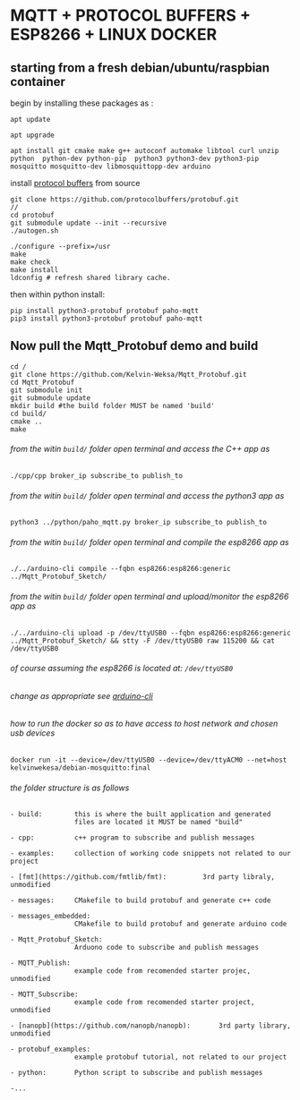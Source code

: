 # MQTT + PROTOCOL BUFFERS + ESP8266 + LINUX DOCKER

## starting from a fresh debian/ubuntu/raspbian container

begin by installing these packages as :
```
apt update

apt upgrade

apt install git cmake make g++ autoconf automake libtool curl unzip python  python-dev python-pip  python3 python3-dev python3-pip mosquitto mosquitto-dev libmosquittopp-dev arduino
```

install [protocol buffers](https://github.com/protocolbuffers/protobuf/blob/master/src/README.md) from source
```
git clone https://github.com/protocolbuffers/protobuf.git
// 
cd protobuf
git submodule update --init --recursive
./autogen.sh
 
./configure --prefix=/usr
make
make check
make install
ldconfig # refresh shared library cache.
```

then within python install:

```
pip install python3-protobuf protobuf paho-mqtt
pip3 install python3-protobuf protobuf paho-mqtt
```


## Now pull the Mqtt_Protobuf demo and build

```
cd /
git clone https://github.com/Kelvin-Weksa/Mqtt_Protobuf.git
cd Mqtt_Protobuf
git submodule init
git submodule update
mkdir build #the build folder MUST be named 'build'
cd build/
cmake ..
make
```

###### from the witin `build/` folder open terminal and access the C++ app as
```
./cpp/cpp broker_ip subscribe_to publish_to
```

###### from the witin `build/` folder open terminal and access the python3 app as
```
python3 ../python/paho_mqtt.py broker_ip subscribe_to publish_to
```

###### from the witin `build/` folder open terminal and compile the esp8266 app as
```
./../arduino-cli compile --fqbn esp8266:esp8266:generic  ../Mqtt_Protobuf_Sketch/
```

###### from the witin `build/` folder open terminal and upload/monitor the esp8266 app as
```
./../arduino-cli upload -p /dev/ttyUSB0 --fqbn esp8266:esp8266:generic ../Mqtt_Protobuf_Sketch/ && stty -F /dev/ttyUSB0 raw 115200 && cat /dev/ttyUSB0
```
###### of course assuming the esp8266 is located at: `/dev/ttyUSB0`
###### change as appropriate see [arduino-cli](https://arduino.github.io/arduino-cli/latest/getting-started/)


###### how to run the docker so as to have access to host network and chosen usb devices
```
docker run -it --device=/dev/ttyUSB0 --device=/dev/ttyACM0 --net=host kelvinwekesa/debian-mosquitto:final
```

###### the folder structure is as follows
```
- build: 		this is where the built application and generated 
				files are located it MUST be named "build"

- cpp: 			c++ program to subscribe and publish messages

- examples:		collection of working code snippets not related to our project

- [fmt](https://github.com/fmtlib/fmt):			3rd party libraly, unmodified

- messages: 	CMakefile to build protobuf and generate c++ code

- messages_embedded: 	
				CMakefile to build protobuf and generate arduino code

- Mqtt_Protobuf_Sketch: 	
				Arduono code to subscribe and publish messages

- MQTT_Publish: 	
				example code from recomended starter projec, unmodified

- MQTT_Subscribe: 	
				example code from recomended starter project, unmodified

- [nanopb](https://github.com/nanopb/nanopb): 		3rd party library, unmodified

- protobuf_examples: 
				example protobuf tutorial, not related to our project

- python: 		Python script to subscribe and publish messages

-...
```

